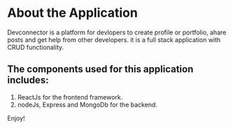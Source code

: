 # About the Application

Devconnector is a platform for devlopers to create profile or portfolio, ahare posts and get help from other developers. it is a full stack application with CRUD functionality.

## The components used for this application includes:

1. ReactJs for the frontend framework.
2. nodeJs, Express and MongoDb for the backend.

Enjoy!
